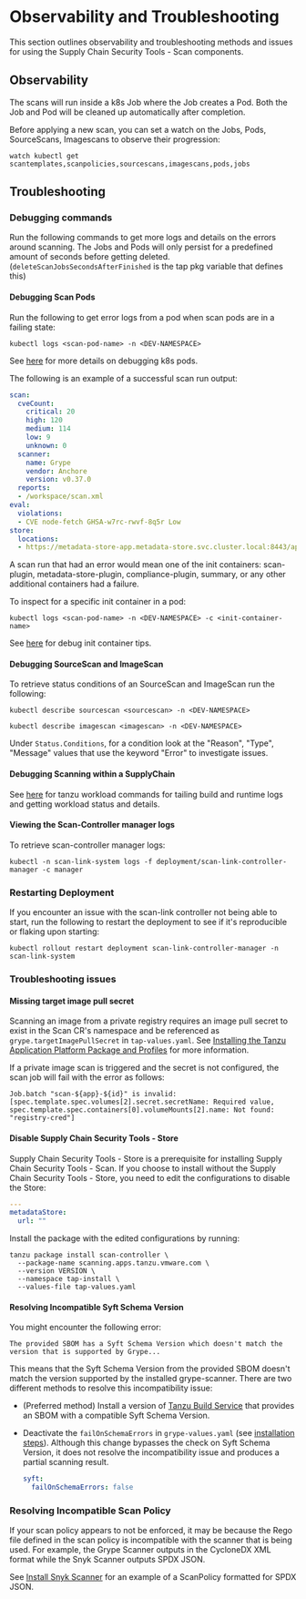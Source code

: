 # Observability and Troubleshooting

This section outlines observability and troubleshooting methods and issues for using the Supply Chain Security Tools - Scan components.

## <a id="observability"></a>Observability

The scans will run inside a k8s Job where the Job creates a Pod. Both the Job and Pod will be cleaned up automatically after completion.

Before applying a new scan, you can set a watch on the Jobs, Pods, SourceScans, Imagescans to observe their progression:
```console
watch kubectl get scantemplates,scanpolicies,sourcescans,imagescans,pods,jobs
```

## <a id="troubleshooting"></a>Troubleshooting

### <a id="debugging-commands"></a>Debugging commands

Run the following commands to get more logs and details on the errors around scanning. The Jobs and Pods will only persist for a predefined amount of seconds before getting deleted. (`deleteScanJobsSecondsAfterFinished` is the tap pkg variable that defines this)

####  <a id="debugging-scan-pods"></a> Debugging Scan Pods
Run the following to get error logs from a pod when scan pods are in a failing state:
```console
kubectl logs <scan-pod-name> -n <DEV-NAMESPACE>
```
See [here](https://jamesdefabia.github.io/docs/user-guide/kubectl/kubectl_logs/) for more details on debugging k8s pods.

The following is an example of a successful scan run output:
```yaml
scan:
  cveCount:
    critical: 20
    high: 120
    medium: 114
    low: 9
    unknown: 0
  scanner:
    name: Grype
    vendor: Anchore
    version: v0.37.0
  reports:
  - /workspace/scan.xml
eval:
  violations:
  - CVE node-fetch GHSA-w7rc-rwvf-8q5r Low
store:
  locations:
  - https://metadata-store-app.metadata-store.svc.cluster.local:8443/api/sources?repo=hound&sha=5805c6502976c10f5529e7f7aeb0af0c370c0354&org=houndci
```
A scan run that had an error would mean one of the init containers: scan-plugin, metadata-store-plugin, compliance-plugin, summary, or any other additional containers had a failure.

To inspect for a specific init container in a pod:
```console
kubectl logs <scan-pod-name> -n <DEV-NAMESPACE> -c <init-container-name>
```
See [here](https://kubernetes.io/docs/tasks/debug/debug-application/debug-init-containers/) for debug init container tips.

####  <a id="debug-source-image-scan"></a> Debugging SourceScan and ImageScan

To retrieve status conditions of an SourceScan and ImageScan run the following:
```console
kubectl describe sourcescan <sourcescan> -n <DEV-NAMESPACE>
```
```console
kubectl describe imagescan <imagescan> -n <DEV-NAMESPACE>
```

Under `Status.Conditions`, for a condition look at the "Reason", "Type", "Message" values that use the keyword "Error" to investigate issues.

#### <a id="debug-scanning-in-supplychain"></a> Debugging Scanning within a SupplyChain

See [here](../cli-plugins/apps/debug-workload.md) for tanzu workload commands for tailing build and runtime logs and getting workload status and details.


#### <a id="view-scan-controller-manager-logs"></a> Viewing the Scan-Controller manager logs
To retrieve scan-controller manager logs:
```console
kubectl -n scan-link-system logs -f deployment/scan-link-controller-manager -c manager
```

### <a id="restarting-deployment"></a> Restarting Deployment

If you encounter an issue with the scan-link controller not being able to start, run the following to restart the deployment to see if it's reproducible or flaking upon starting:
```console
kubectl rollout restart deployment scan-link-controller-manager -n scan-link-system
```

### <a id="troubleshooting-issues"></a> Troubleshooting issues

#### <a id="miss-img-ps"></a> Missing target image pull secret

Scanning an image from a private registry requires an image pull secret to exist in the Scan CR's namespace and be referenced as `grype.targetImagePullSecret` in `tap-values.yaml`. See [Installing the Tanzu Application Platform Package and Profiles](../install.md) for more information.

If a private image scan is triggered and the secret is not configured, the scan job will fail with the error as follows:

```console
Job.batch "scan-${app}-${id}" is invalid: [spec.template.spec.volumes[2].secret.secretName: Required value, spec.template.spec.containers[0].volumeMounts[2].name: Not found: "registry-cred"]
```

#### <a id="disable-scst-store"></a> Disable Supply Chain Security Tools - Store

Supply Chain Security Tools - Store is a prerequisite for installing Supply Chain Security Tools - Scan.
If you choose to install without the Supply Chain Security Tools - Store,  you need to edit the
configurations to disable the Store:

  ```yaml
  ---
  metadataStore:
    url: ""
  ```

  Install the package with the edited configurations by running:

  ```console
  tanzu package install scan-controller \
    --package-name scanning.apps.tanzu.vmware.com \
    --version VERSION \
    --namespace tap-install \
    --values-file tap-values.yaml
  ```

#### <a id="incompatible-syft-schema-version"></a> Resolving Incompatible Syft Schema Version

  You might encounter the following error:

  ```console
  The provided SBOM has a Syft Schema Version which doesn't match the version that is supported by Grype...
  ```

  This means that the Syft Schema Version from the provided SBOM doesn't match the version supported by the installed grype-scanner. There are two different methods to resolve this incompatibility issue:

  - (Preferred method) Install a version of [Tanzu Build Service](../tanzu-build-service/tbs-about.md) that provides an SBOM with a compatible Syft Schema Version.
  - Deactivate the `failOnSchemaErrors` in `grype-values.yaml` (see [installation steps](install-scst-scan.md)). Although this change bypasses the check on Syft Schema Version, it does not resolve the incompatibility issue and produces a partial scanning result.

    ```yaml
    syft:
      failOnSchemaErrors: false
    ```

### <a id="incompatible-scan-policy"></a> Resolving Incompatible Scan Policy
  If your scan policy appears to not be enforced, it may be because the Rego file defined in the scan policy is incompatible with the scanner that is being used. For example, the Grype Scanner outputs in the CycloneDX XML format while the Snyk Scanner outputs SPDX JSON.

  See [Install Snyk Scanner](install-snyk-integration.md#a-idverifya-verify-integration-with-snyk) for an example of a ScanPolicy formatted for SPDX JSON.